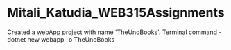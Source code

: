 # Mitali_Katudia_WEB315Assignments
 
 Created a webApp project with name 'TheUnoBooks'.
 Terminal command - dotnet new webapp -o TheUnoBooks
 

